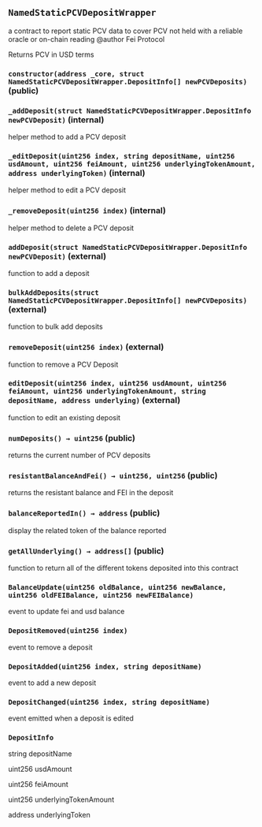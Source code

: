## `NamedStaticPCVDepositWrapper`

a contract to report static PCV data to cover PCV not held with a reliable oracle or on-chain reading 
  @author Fei Protocol

  Returns PCV in USD terms




### `constructor(address _core, struct NamedStaticPCVDepositWrapper.DepositInfo[] newPCVDeposits)` (public)





### `_addDeposit(struct NamedStaticPCVDepositWrapper.DepositInfo newPCVDeposit)` (internal)

helper method to add a PCV deposit



### `_editDeposit(uint256 index, string depositName, uint256 usdAmount, uint256 feiAmount, uint256 underlyingTokenAmount, address underlyingToken)` (internal)

helper method to edit a PCV deposit



### `_removeDeposit(uint256 index)` (internal)

helper method to delete a PCV deposit



### `addDeposit(struct NamedStaticPCVDepositWrapper.DepositInfo newPCVDeposit)` (external)

function to add a deposit



### `bulkAddDeposits(struct NamedStaticPCVDepositWrapper.DepositInfo[] newPCVDeposits)` (external)

function to bulk add deposits



### `removeDeposit(uint256 index)` (external)

function to remove a PCV Deposit



### `editDeposit(uint256 index, uint256 usdAmount, uint256 feiAmount, uint256 underlyingTokenAmount, string depositName, address underlying)` (external)

function to edit an existing deposit



### `numDeposits() → uint256` (public)

returns the current number of PCV deposits



### `resistantBalanceAndFei() → uint256, uint256` (public)

returns the resistant balance and FEI in the deposit



### `balanceReportedIn() → address` (public)

display the related token of the balance reported



### `getAllUnderlying() → address[]` (public)

function to return all of the different tokens deposited into this contract




### `BalanceUpdate(uint256 oldBalance, uint256 newBalance, uint256 oldFEIBalance, uint256 newFEIBalance)`

event to update fei and usd balance



### `DepositRemoved(uint256 index)`

event to remove a deposit



### `DepositAdded(uint256 index, string depositName)`

event to add a new deposit



### `DepositChanged(uint256 index, string depositName)`

event emitted when a deposit is edited




### `DepositInfo`


string depositName


uint256 usdAmount


uint256 feiAmount


uint256 underlyingTokenAmount


address underlyingToken



